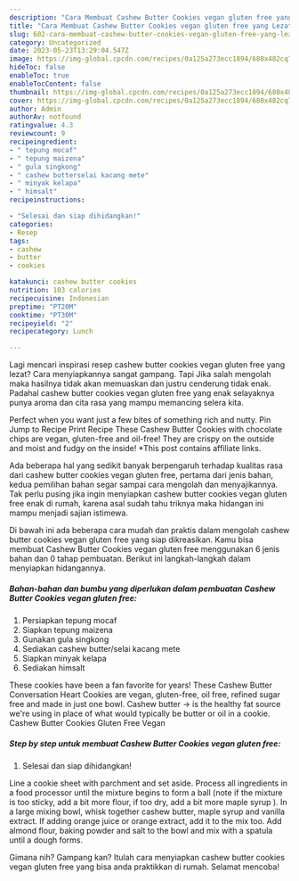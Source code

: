 ```yaml
---
description: "Cara Membuat Cashew Butter Cookies vegan gluten free yang Lezat}"
title: "Cara Membuat Cashew Butter Cookies vegan gluten free yang Lezat}"
slug: 602-cara-membuat-cashew-butter-cookies-vegan-gluten-free-yang-lezat
category: Uncategorized
date: 2023-05-23T13:29:04.547Z
image: https://img-global.cpcdn.com/recipes/0a125a273ecc1894/680x482cq70/cashew-butter-cookies-vegan-gluten-free-foto-resep-utama.jpg
hideToc: false
enableToc: true
enableTocContent: false
thumbnail: https://img-global.cpcdn.com/recipes/0a125a273ecc1894/680x482cq70/cashew-butter-cookies-vegan-gluten-free-foto-resep-utama.jpg
cover: https://img-global.cpcdn.com/recipes/0a125a273ecc1894/680x482cq70/cashew-butter-cookies-vegan-gluten-free-foto-resep-utama.jpg
author: Admin
authorAv: notfound
ratingvalue: 4.3
reviewcount: 9
recipeingredient:
- " tepung mocaf"
- " tepung maizena"
- " gula singkong"
- " cashew butterselai kacang mete"
- " minyak kelapa"
- " himsalt"
recipeinstructions:

- "Selesai dan siap dihidangkan!"
categories:
- Resep
tags:
- cashew
- butter
- cookies

katakunci: cashew butter cookies 
nutrition: 103 calories
recipecuisine: Indonesian
preptime: "PT20M"
cooktime: "PT30M"
recipeyield: "2"
recipecategory: Lunch

---
```



Lagi mencari inspirasi resep cashew butter cookies vegan gluten free yang lezat? Cara menyiapkannya sangat gampang. Tapi Jika salah mengolah maka hasilnya tidak akan memuaskan dan justru cenderung tidak enak. Padahal cashew butter cookies vegan gluten free yang enak selayaknya punya aroma dan cita rasa yang mampu memancing selera kita.


Perfect when you want just a few bites of something rich and nutty. Pin Jump to Recipe Print Recipe These Cashew Butter Cookies with chocolate chips are vegan, gluten-free and oil-free! They are crispy on the outside and moist and fudgy on the inside! *This post contains affiliate links.

Ada beberapa hal yang sedikit banyak berpengaruh terhadap kualitas rasa dari cashew butter cookies vegan gluten free, pertama dari jenis bahan, kedua pemilihan bahan segar sampai cara mengolah dan menyajikannya. Tak perlu pusing jika ingin menyiapkan cashew butter cookies vegan gluten free enak di rumah, karena asal sudah tahu triknya maka hidangan ini mampu menjadi sajian istimewa.


Di bawah ini ada beberapa cara mudah dan praktis dalam mengolah cashew butter cookies vegan gluten free yang siap dikreasikan. Kamu bisa membuat Cashew Butter Cookies vegan gluten free menggunakan 6 jenis bahan dan 0 tahap pembuatan. Berikut ini langkah-langkah dalam menyiapkan hidangannya.

<!--inarticleads1-->

##### Bahan-bahan dan bumbu yang diperlukan dalam pembuatan Cashew Butter Cookies vegan gluten free:

1. Persiapkan  tepung mocaf
1. Siapkan  tepung maizena
1. Gunakan  gula singkong
1. Sediakan  cashew butter/selai kacang mete
1. Siapkan  minyak kelapa
1. Sediakan  himsalt


These cookies have been a fan favorite for years! These Cashew Butter Conversation Heart Cookies are vegan, gluten-free, oil free, refined sugar free and made in just one bowl. Cashew butter → is the healthy fat source we&#39;re using in place of what would typically be butter or oil in a cookie. Cashew Butter Cookies Gluten Free Vegan 

<!--inarticleads2-->

##### Step by step untuk membuat Cashew Butter Cookies vegan gluten free:


1. Selesai dan siap dihidangkan!

Line a cookie sheet with parchment and set aside. Process all ingredients in a food processor until the mixture begins to form a ball (note if the mixture is too sticky, add a bit more flour, if too dry, add a bit more maple syrup ). In a large mixing bowl, whisk together cashew butter, maple syrup and vanilla extract. If adding orange juice or orange extract, add it to the mix too. Add almond flour, baking powder and salt to the bowl and mix with a spatula until a dough forms. 

Gimana nih? Gampang kan? Itulah cara menyiapkan cashew butter cookies vegan gluten free yang bisa anda praktikkan di rumah. Selamat mencoba!
